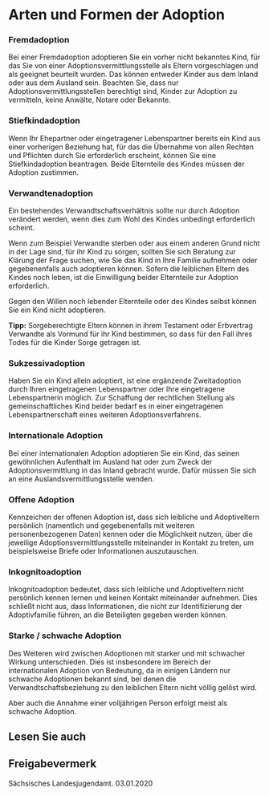 # Arten und Formen der Adoption

### Fremdadoption

Bei einer Fremdadoption adoptieren Sie ein vorher nicht bekanntes Kind, für das Sie von einer Adoptionsvermittlungsstelle als Eltern vorgeschlagen und als geeignet beurteilt wurden. Das können entweder Kinder aus dem Inland oder aus dem Ausland sein. Beachten Sie, dass nur Adoptionsvermittlungsstellen berechtigt sind, Kinder zur Adoption zu vermitteln, keine Anwälte, Notare oder Bekannte.

### Stiefkindadoption

Wenn Ihr Ehepartner oder eingetragener Lebenspartner bereits ein Kind aus einer vorherigen Beziehung hat, für das die Übernahme von allen Rechten und Pflichten durch Sie erforderlich erscheint, können Sie eine Stiefkindadoption beantragen. Beide Elternteile des Kindes müssen der Adoption zustimmen.

### Verwandtenadoption

Ein bestehendes Verwandtschaftsverhältnis sollte nur durch Adoption verändert werden, wenn dies zum Wohl des Kindes unbedingt erforderlich scheint.

Wenn zum Beispiel Verwandte sterben oder aus einem anderen Grund nicht in der Lage sind, für ihr Kind zu sorgen, sollten Sie sich Beratung zur Klärung der Frage suchen, wie Sie das Kind in Ihre Familie aufnehmen oder gegebenenfalls auch adoptieren können. Sofern die leiblichen Eltern des Kindes noch leben, ist die Einwilligung beider Elternteile zur Adoption erforderlich.

Gegen den Willen noch lebender Elternteile oder des Kindes selbst können Sie ein Kind nicht adoptieren.

**Tipp:** Sorgeberechtigte Eltern können in ihrem Testament oder Erbvertrag Verwandte als Vormund für ihr Kind bestimmen, so dass für den Fall ihres Todes für die Kinder Sorge getragen ist.

### Sukzessivadoption

Haben Sie ein Kind allein adoptiert, ist eine ergänzende Zweitadoption durch Ihren eingetragenen Lebenspartner oder Ihre eingetragene Lebenspartnerin möglich. Zur Schaffung der rechtlichen Stellung als gemeinschaftliches Kind beider bedarf es in einer eingetragenen Lebenspartnerschaft eines weiteren Adoptionsverfahrens.

### Internationale Adoption

Bei einer internationalen Adoption adoptieren Sie ein Kind, das seinen gewöhnlichen Aufenthalt im Ausland hat oder zum Zweck der Adoptionsvermittlung in das Inland gebracht wurde. Dafür müssen Sie sich an eine Auslandsvermittlungsstelle wenden.

### Offene Adoption

Kennzeichen der offenen Adoption ist, dass sich leibliche und Adoptiveltern persönlich (namentlich und gegebenenfalls mit weiteren personenbezogenen Daten) kennen oder die Möglichkeit nutzen, über die jeweilige Adoptionsvermittlungsstelle miteinander in Kontakt zu treten, um beispielsweise Briefe oder Informationen auszutauschen.

### Inkognitoadoption

Inkognitoadoption bedeutet, dass sich leibliche und Adoptiveltern nicht persönlich kennen lernen und keinen Kontakt miteinander aufnehmen. Dies schließt nicht aus, dass Informationen, die nicht zur Identifizierung der Adoptivfamilie führen, an die Beteiligten gegeben werden können.

### Starke / schwache Adoption

Des Weiteren wird zwischen Adoptionen mit starker und mit schwacher Wirkung unterschieden. Dies ist insbesondere im Bereich der internationalen Adoption von Bedeutung, da in einigen Ländern nur schwache Adoptionen bekannt sind, bei denen die Verwandtschaftsbeziehung zu den leiblichen Eltern nicht völlig gelöst wird.

Aber auch die Annahme einer volljährigen Person erfolgt meist als schwache Adoption.

## Lesen Sie auch

## Freigabevermerk

Sächsisches Landesjugendamt. 03.01.2020
